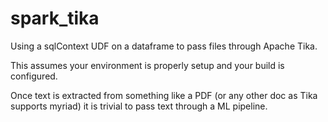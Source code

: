# spark_tika
Using a sqlContext UDF on a dataframe to pass files through Apache Tika.

This assumes your environment is properly setup and your build is configured.

Once text is extracted from something like a PDF (or any other doc as Tika supports myriad) it is trivial to pass text through a ML pipeline.
